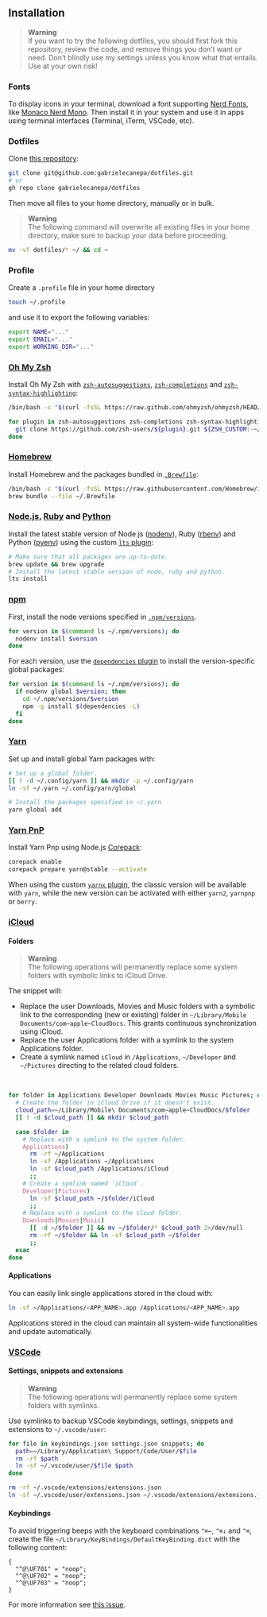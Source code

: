 ## Installation

> **Warning**  
> If you want to try the following dotfiles, you should first fork this repository, review the code, and remove things you don’t want or need. Don’t blindly use my settings unless you know what that entails. 
> Use at your own risk!

### Fonts
    
To display icons in your terminal, download a font supporting [Nerd Fonts](https://nerdfonts.com), like [Monaco Nerd Mono](https://github.com/Karmenzind/monaco-nerd-fonts/blob/master/fonts/Monaco%20Nerd%20Font%20Complete%20Mono.ttf?raw=true). Then install it in your system and use it in apps using terminal interfaces (Terminal, iTerm, VSCode, etc).

### Dotfiles

Clone [this repository](https://github.com/gabrielecanepa/dotfiles):

```sh
git clone git@github.com:gabrielecanepa/dotfiles.git
# or
gh repo clone gabrielecanepa/dotfiles
```

Then move all files to your home directory, manually or in bulk.

> **Warning**  
> The following command will overwrite all existing files in your home directory, make sure to backup your data before proceeding.

```sh
mv -vf dotfiles/* ~/ && cd ~
```

### Profile

Create a `.profile` file in your home directory

```sh
touch ~/.profile
```

and use it to export the following variables:

```sh
export NAME="..."
export EMAIL="..."
export WORKING_DIR="..."
```

### [Oh My Zsh](https://ohmyz.sh)

Install Oh My Zsh with [`zsh-autosuggestions`](https://github.com/zsh-users/zsh-autosuggestions), [`zsh-completions`](https://github.com/zsh-users/zsh-completions) and [`zsh-syntax-highlighting`](https://github.com/zsh-users/zsh-syntax-highlighting):

```sh
/bin/bash -c "$(curl -fsSL https://raw.github.com/ohmyzsh/ohmyzsh/HEAD/tools/install.sh)"

for plugin in zsh-autosuggestions zsh-completions zsh-syntax-highlighting; do
  git clone https://github.com/zsh-users/${plugin}.git ${ZSH_CUSTOM:-~/.oh-my-zsh/custom}/plugins/${plugin}
done
```

### [Homebrew](https://brew.sh)

Install Homebrew and the packages bundled in [`.Brewfile`](https://github.com/gabrielecanepa/dotfiles/blob/dotfiles/.Brewfile):

```sh
/bin/bash -c "$(curl -fsSL https://raw.githubusercontent.com/Homebrew/install/HEAD/install.sh)"
brew bundle --file ~/.Brewfile
```

### [Node.js](https://nodejs.org), [Ruby](https://ruby-lang.org) and [Python](https://python.org)

Install the latest stable version of Node.js ([nodenv](https://github.com/nodenv/nodenv)), Ruby ([rbenv](https://github.com/rbenv/rbenv)) and Python ([pyenv](https://github.com/pyenv/pyenv)) using the custom [`lts` plugin](https://github.com/gabrielecanepa/dotfiles/blob/dotfiles/.zsh/plugins/lts/lts.plugin.zsh):

```sh
# Make sure that all packages are up-to-date.
brew update && brew upgrade
# Install the latest stable version of node, ruby and python.
lts install
```

### [npm](https://npmjs.com)

First, install the node versions specified in [`.npm/versions`](/.npm/versions). 

```sh
for version in $(command ls ~/.npm/versions); do
  nodenv install $version
done
```

For each version, use the [`dependencies` plugin](/.zsh/plugins/dependencies/dependencies.plugin.zsh) to install the version-specific global packages:

```sh
for version in $(command ls ~/.npm/versions); do
  if nodenv global $version; then
    cd ~/.npm/versions/$version
    npm -g install $(dependencies -L)
  fi
done
```

### [Yarn](https://classic.yarnpkg.com)

Set up and install global Yarn packages with:

```sh
# Set up a global folder.
[[ ! -d ~/.config/yarn ]] && mkdir -p ~/.config/yarn
ln -sf ~/.yarn ~/.config/yarn/global

# Install the packages specified in ~/.yarn
yarn global add
```

### [Yarn PnP](https://yarnpkg.com)

Install Yarn Pnp using Node.js [Corepack](https://nodejs.org/api/corepack):

```sh
corepack enable
corepack prepare yarn@stable --activate
```

When using the custom [`yarnx` plugin](/.zsh/plugins/yarnx/yarnx.plugin.zsh), the classic version will be available with `yarn`, while the new version can be activated with either `yarn2`, `yarnpnp` or `berry`.

### [iCloud](https://icloud.com)

#### Folders

> **Warning**  
> The following operations will permanently replace some system folders with symbolic links to iCloud Drive.

The snippet will:
- Replace the user Downloads, Movies and Music folders with a symbolic link to the corresponding (new or existing) folder in `~/Library/Mobile Documents/com~apple~CloudDocs`. This grants continuous synchronization using iCloud.
- Replace the user Applications folder with a symlink to the system Applications folder.
- Create a symlink named `iCloud` in `/Applications`, `~/Developer` and `~/Pictures` directing to the related cloud folders.

<br>

```sh
for folder in Applications Developer Downloads Movies Music Pictures; do
  # Create the folder in iCloud Drive if it doesn't exist.
  cloud_path=~/Library/Mobile\ Documents/com~apple~CloudDocs/$folder
  [[ ! -d $cloud_path ]] && mkdir $cloud_path

  case $folder in
    # Replace with a symlink to the system folder.
    Applications)
      rm -rf ~/Applications 
      ln -sf /Applications ~/Applications
      ln -sf $cloud_path /Applications/iCloud
      ;;
    # Create a symlink named `iCloud`.
    Developer|Pictures)
      ln -sf $cloud_path ~/$folder/iCloud
      ;;
    # Replace with a symlink to the cloud folder.
    Downloads|Movies|Music)
      [[ -d ~/$folder ]] && mv ~/$folder/* $cloud_path 2>/dev/null
      rm -rf ~/$folder && ln -sf $cloud_path ~/$folder
      ;;
  esac
done
```

#### Applications

You can easily link single applications stored in the cloud with:

```sh
ln -sf ~/Applications/<APP_NAME>.app /Applications/<APP_NAME>.app
``` 

Applications stored in the cloud can maintain all system-wide functionalities and update automatically.

### [VSCode](https://code.visualstudio.com)

#### Settings, snippets and extensions

> **Warning**  
> The following operations will permanently replace some system folders with symlinks.

Use symlinks to backup VSCode keybindings, settings, snippets and extensions to `~/.vscode/user`:

```sh
for file in keybindings.json settings.json snippets; do
  path=~/Library/Application\ Support/Code/User/$file
  rm -rf $path
  ln -sf ~/.vscode/user/$file $path
done

rm -rf ~/.vscode/extensions/extensions.json
ln -sf ~/.vscode/user/extensions.json ~/.vscode/extensions/extensions.json
```

#### Keybindings

To avoid triggering beeps with the keyboard combinations `^⌘←`, `^⌘↓` and `^⌘`, create the file `~/Library/KeyBindings/DefaultKeyBinding.dict` with the following content:

```
{
  "^@\UF701" = "noop";
  "^@\UF702" = "noop";
  "^@\UF703" = "noop";
}
```

For more information see [this issue](https://github.com/electron/electron/issues/2617#issuecomment-571447707).
